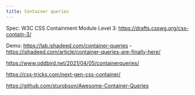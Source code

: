 ```yaml
---
title: Container queries
---
```


Spec: W3C CSS Containment Module Level 3: https://drafts.csswg.org/css-contain-3/

Demo: https://lab.ishadeed.com/container-queries - https://ishadeed.com/article/container-queries-are-finally-here/

https://www.oddbird.net/2021/04/05/containerqueries/

https://css-tricks.com/next-gen-css-container/

https://github.com/sturobson/Awesome-Container-Queries
